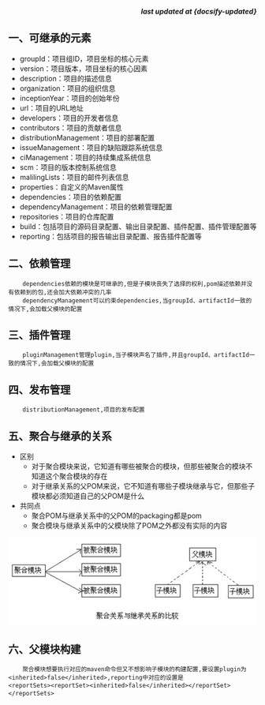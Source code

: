 <p align="right"><b><em>last updated at {docsify-updated}</em></b></p>

## 一、可继承的元素
* groupId：项目组ID，项目坐标的核心元素
* version：项目版本，项目坐标的核心因素
* description：项目的描述信息
* organization：项目的组织信息
* inceptionYear：项目的创始年份
* url：项目的URL地址
* developers：项目的开发者信息
* contributors：项目的贡献者信息
* distributionManagement：项目的部署配置
* issueManagement：项目的缺陷跟踪系统信息
* ciManagement：项目的持续集成系统信息
* scm：项目的版本控制系统信息
* malilingLists：项目的邮件列表信息
* properties：自定义的Maven属性
* dependencies：项目的依赖配置
* dependencyManagement：项目的依赖管理配置
* repositories：项目的仓库配置
* build：包括项目的源码目录配置、输出目录配置、插件配置、插件管理配置等
* reporting：包括项目的报告输出目录配置、报告插件配置等

## 二、依赖管理

```
    dependencies依赖的模块是可继承的,但是子模块丧失了选择的权利,pom描述依赖并没有依赖到的包,还会加大依赖冲突的几率
    dependencyManagement可以约束dependencies,当groupId、artifactId一致的情况下,会加载父模块的配置
```

## 三、插件管理

```
    pluginManagement管理plugin,当子模块声名了插件,并且groupId、artifactId一致的情况下,会加载父模块的配置
```

## 四、发布管理

```
    distributionManagement,项目的发布配置
```

## 五、聚合与继承的关系
* 区别
    * 对于聚合模块来说，它知道有哪些被聚合的模块，但那些被聚合的模块不知道这个聚合模块的存在
    * 对于继承关系的父POM来说，它不知道有哪些子模块继承与它，但那些子模块都必须知道自己的父POM是什么
* 共同点
    * 聚合POM与继承关系中的父POM的packaging都是pom
    * 聚合模块与继承关系中的父模块除了POM之外都没有实际的内容

![](../asset/classroom101/maven_extend_aggregate.png)

## 六、父模块构建

```
    聚合模块想要执行对应的maven命令但又不想影响子模块的构建配置,要设置plugin为<inherited>false</inherited>,reporting中对应的设置是
<reportSets><reportSet><inherited>false</inherited></reportSet></reportSets>
```